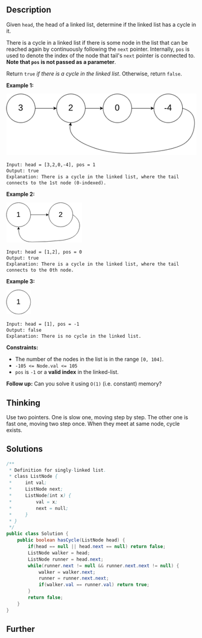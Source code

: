 ## Description

Given `head`, the head of a linked list, determine if the linked list has a cycle in it.

There is a cycle in a linked list if there is some node in the list that can be reached again by continuously following the `next` pointer. Internally, `pos` is used to denote the index of the node that tail's `next` pointer is connected to. **Note that `pos` is not passed as a parameter**.

Return `true` *if there is a cycle in the linked list*. Otherwise, return `false`.

 

**Example 1:**

![img](../Resources/Images/No.141-LinkedListCycle/circularlinkedlist.png)

```
Input: head = [3,2,0,-4], pos = 1
Output: true
Explanation: There is a cycle in the linked list, where the tail connects to the 1st node (0-indexed).
```

**Example 2:**

![img](../Resources/Images/No.141-LinkedListCycle/circularlinkedlist_test2.png)

```
Input: head = [1,2], pos = 0
Output: true
Explanation: There is a cycle in the linked list, where the tail connects to the 0th node.
```

**Example 3:**

![img](../Resources/Images/No.141-LinkedListCycle/circularlinkedlist_test3.png)

```
Input: head = [1], pos = -1
Output: false
Explanation: There is no cycle in the linked list.
```

 

**Constraints:**

- The number of the nodes in the list is in the range `[0, 104]`.
- `-105 <= Node.val <= 105`
- `pos` is `-1` or a **valid index** in the linked-list.

 

**Follow up:** Can you solve it using `O(1)` (i.e. constant) memory?

## Thinking

Use two pointers. One is slow one, moving step by step. The other one is fast one, moving two step once. When they meet at same node, cycle exists. 

## Solutions

~~~java
/**
 * Definition for singly-linked list.
 * class ListNode {
 *     int val;
 *     ListNode next;
 *     ListNode(int x) {
 *         val = x;
 *         next = null;
 *     }
 * }
 */
public class Solution {
    public boolean hasCycle(ListNode head) {
        if(head == null || head.next == null) return false;
        ListNode walker = head;
        ListNode runner = head.next;
        while(runner.next != null && runner.next.next != null) {
            walker = walker.next;
            runner = runner.next.next;
            if(walker.val == runner.val) return true;
        }
        return false;
    }
}
~~~



## Further


